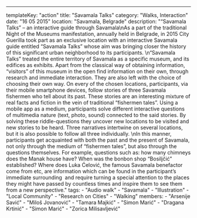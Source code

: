 ---
  templateKey: "action"
  title: "Savamala Talks"
  category: "Walks, Interaction"
  date: "16 05 2015"
  location: "Savamala, Belgrade"
  description: "“Savamala Talks” – an interactive guide through Savamala\nAs a part of the traditional Night of the Museums manifestation, annually held in Belgrade, in 2015 City Guerilla took part as an exclusive location with an interactive Savamala guide entitled “Savamala Talks” whose aim was bringing closer the history of this significant urban neighborhood to its participants. \n“Savamala Talks” treated the entire territory of Savamala as a specific museum, and its edifices as exhibits. Apart from the classical way of obtaining information, “visitors” of this museum in the open find information on their own, through research and immediate interaction. They are also left with the choice of choosing their own way. On every of the chosen locations, participants, via their mobile smartphone devices, follow stories of three Savamala fishermen who tell about its past. These stories are an interesting mixture of real facts and fiction in the vein of traditional “fishermen tales”. Using a mobile app as a medium, participants solve different interactive questions of multimedia nature (text, photo, sound) connected to the said stories. By solving these riddle-questions they uncover new locations to be visited and new stories to be heard. Three narratives intertwine on several locations, but it is also possible to follow all three individually. \nIn this manner, participants get acquainted with both the past and the present of Savamala, not only through the medium of “fishermen tales”, but also through the questions themselves. For example, questions such as: how many chimneys does the Manak house have? When was the bonbon shop “Bosiljčić” established? Where does Luka Ćelović, the famous Savamala benefactor come from etc, are information which can be found in the participant’s immediate surrounding  and require turning a special attention to the places they might have passed by countless times and inspire them to see them from a new perspective."
  tags: 
    - "Audio walk"
    - "Savamala"
    - "Illustration"
    - "Local Community"
    - "Research on Cities"
    - "Walking"
  members: 
    - "Arsenije Savić"
    - "Miloš Jovanović"
    - "Tamara Majkić"
    - "Simon Marić"
    - "Dragana Krtinić"
    - "Simon Marić"
    - "Zorica Milisavljević"
